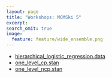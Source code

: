 ```yaml
---
layout: page
title: "Workshops: MCMSki 5"
excerpt:
search_omit: true
image:
  feature: feature/wide_ensemble.png
---
```



- [hierarchical_logistic_regression.data](/workshops/mcmski/hierarchical_logistic_regression.data)
- [one_level_cp.stan](/workshops/mcmski/one_level_cp.stan)
- [one_level_ncp.stan](/workshops/mcmski/one_level_ncp.stan)